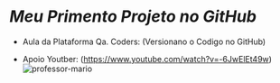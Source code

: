 # <i>Meu Primento Projeto no GitHub </i>
- Aula da Plataforma Qa. Coders: (Versionano o Codigo no GitHub)
  
- Apoio Youtber: (https://www.youtube.com/watch?v=-6JwElEt49w)
![professor-mario](https://github.com/LAN-SYSTEM/Versionamentodecodigo/assets/153374411/3a4776e4-c306-472f-98c0-32e85da57fae)
